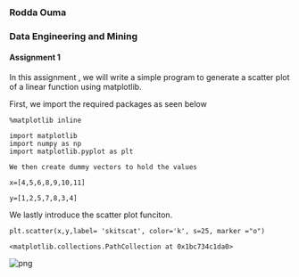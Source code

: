 
### Rodda Ouma
### Data Engineering and Mining 
#### Assignment 1


In this assignment ,  we will write a simple program to generate a scatter plot of a linear function using matplotlib.

First, we import the required packages as seen below


```
%matplotlib inline

import matplotlib
import numpy as np
import matplotlib.pyplot as plt

```


```
We then create dummy vectors to hold the values
```


```
x=[4,5,6,8,9,10,11]
```


```
y=[1,2,5,7,8,3,4]
```

We lastly introduce the scatter plot funciton.


```
plt.scatter(x,y,label= 'skitscat', color='k', s=25, marker ="o")
```




    <matplotlib.collections.PathCollection at 0x1bc734c1da0>




![png](output_7_1.png)

